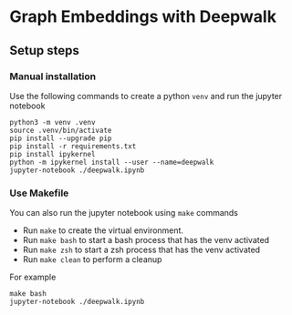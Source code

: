 # Graph Embeddings with Deepwalk

## Setup steps

### Manual installation

Use the following commands to create a python `venv` and run the jupyter notebook

```
python3 -m venv .venv
source .venv/bin/activate
pip install --upgrade pip
pip install -r requirements.txt
pip install ipykernel
python -m ipykernel install --user --name=deepwalk
jupyter-notebook ./deepwalk.ipynb
```

### Use Makefile

You can also run the jupyter notebook using `make` commands

 - Run `make` to create the virtual environment.
 - Run `make bash` to start a bash process that has the venv activated
 - Run `make zsh` to start a zsh process that has the venv activated
 - Run `make clean` to perform a cleanup

For example

```
make bash 
jupyter-notebook ./deepwalk.ipynb
```

